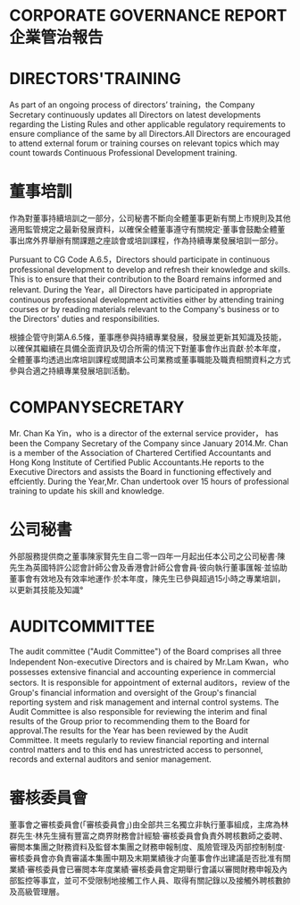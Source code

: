 # CORPORATE GOVERNANCE REPORT企業管治報告  

# DIRECTORS'TRAINING  

As part of an ongoing process of directors’ training，the Company Secretary continuously updates all Directors on latest developments regarding the Listing Rules and other applicable regulatory requirements to ensure compliance of the same by all Directors.All Directors are encouraged to attend external forum or training courses on relevant topics which may count towards Continuous Professional Development training.  

# 董事培訓  

作為對董事持續培訓之一部分，公司秘書不斷向全體董事更新有關上市規則及其他適用監管規定之最新發展資料，以確保全體董事遵守有關規定·董事會鼓勵全體董事出席外界舉辦有關課題之座談會或培訓課程，作為持續專業發展培訓一部分。  

Pursuant to CG Code A.6.5，Directors should participate in continuous professional development to develop and refresh their knowledge and skills. This is to ensure that their contribution to the Board remains informed and relevant. During the Year，all Directors have participated in appropriate continuous professional development activities either by attending training courses or by reading materials relevant to the Company's business or to the Directors' duties and responsibilities.  

根據企管守則第A.6.5條，董事應參與持續專業發展，發展並更新其知識及技能，以確保其繼續在具備全面資訊及切合所需的情況下對董事會作出貢獻·於本年度，全體董事均透過出席培訓課程或閲讀本公司業務或董事職能及職責相關資料之方式參與合適之持續專業發展培訓活動。  

# COMPANYSECRETARY  

Mr. Chan Ka Yin，who is a director of the external service provider， has been the Company Secretary of the Company since January 2014.Mr. Chan is a member of the Association of Chartered Certified Accountants and Hong Kong Institute of Certified Public Accountants.He reports to the Executive Directors and assists the Board in functioning effectively and effciently. During the Year,Mr. Chan undertook over 15 hours of professional training to update his skill and knowledge.  

# 公司秘書  

外部服務提供商之董事陳家賢先生自二零一四年一月起出任本公司之公司秘書·陳先生為英國特許公認會計師公會及香港會計師公會會員·彼向執行董事匯報·並協助董事會有效地及有效率地運作·於本年度，陳先生已參與超過15小時之專業培訓，以更新其技能及知識°  

# AUDITCOMMITTEE  

The audit committee ("Audit Committee") of the Board comprises all three Independent Non-executive Directors and is chaired by Mr.Lam Kwan，who possesses extensive financial and accounting experience in commercial sectors. It is responsible for appointment of external auditors，review of the Group's financial information and oversight of the Group's financial reporting system and risk management and internal control systems. The Audit Committee is also responsible for reviewing the interim and final results of the Group prior to recommending them to the Board for approval.The results for the Year has been reviewed by the Audit Committee. It meets regularly to review financial reporting and internal control matters and to this end has unrestricted access to personnel, records and external auditors and senior management.  

# 審核委員會  

董事會之審核委員會(「審核委員會」)由全部共三名獨立非執行董事組成，主席為林群先生·林先生擁有豐富之商界財務會計經驗·審核委員會負責外聘核數師之委聘、審閲本集團之財務資料及監督本集團之财務申報制度、風險管理及丙部控制制度·審核委員會亦負責審議本集團中期及末期業績後才向董事會作出建議是否批准有關業績·審核委員會已審閲本年度業績·審核委員會定期舉行會議以審閲財務申報及內部監控等事宜，並可不受限制地接觸工作人員、取得有關記錄以及接觸外聘核數帥及高級管理層。  